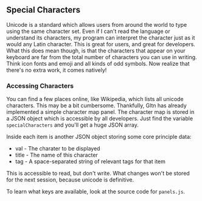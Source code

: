 ## Special Characters
Unicode is a standard which allows users from around the world to type using the same character set. Even if I can't read the language or understand its characters, my program can interpret the character just as it would any Latin character. This is great for users, and great for developers. What this does mean though, is that the characters that appear on your keyboard are far from the total number of characters you can use in writing. Think icon fonts and emoji and all kinds of odd symbols. Now realize that there's no extra work, it comes natively!

### Accessing Characters
You can find a few places online, like Wikipedia, which lists all unicode characters. This may be a bit cumbersome. Thankfully, Gltn has already implemented a simple character map panel. The character map is stored in a JSON object which is accessible by all developers. Just find the variable `specialCharacters` and you'll get a huge JSON array.

Inside each item is another JSON object storing some core principle data:

* val - The charater to be displayed
* title - The name of this character
* tag - A space-separated string of relevant tags for that item

This is accessible to read, but don't write. What changes won't be stored for the next session, because unicode is definitive.

To learn what keys are available, look at the source code for `panels.js`.